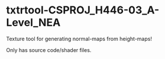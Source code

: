 # txtrtool-CSPROJ_H446-03_A-Level_NEA
Texture tool for generating normal-maps from height-maps!

Only has source code/shader files.
